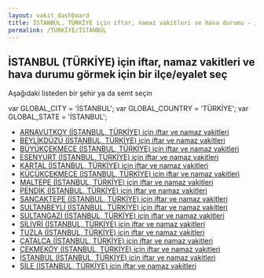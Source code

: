 ```yaml
---
layout: vakit_dashboard
title: İSTANBUL, TÜRKİYE için iftar, namaz vakitleri ve hava durumu - ilçe/eyalet seç
permalink: /TÜRKİYE/İSTANBUL
---
```


## İSTANBUL (TÜRKİYE) için iftar, namaz vakitleri ve hava durumu  görmek için bir ilçe/eyalet seç

Aşağıdaki listeden bir şehir ya da semt seçin



  var GLOBAL_CITY = 'İSTANBUL';
  var GLOBAL_COUNTRY = 'TÜRKİYE';
  var GLOBAL_STATE = 'İSTANBUL';
* [ARNAVUTKOY (İSTANBUL, TÜRKİYE) için iftar ve namaz vakitleri](/TÜRKİYE/İSTANBUL/ARNAVUTKOY)
* [BEYLİKDÜZÜ (İSTANBUL, TÜRKİYE) için iftar ve namaz vakitleri](/TÜRKİYE/İSTANBUL/BEYLİKDÜZÜ)
* [BÜYÜKÇEKMECE (İSTANBUL, TÜRKİYE) için iftar ve namaz vakitleri](/TÜRKİYE/İSTANBUL/BÜYÜKÇEKMECE)
* [ESENYURT (İSTANBUL, TÜRKİYE) için iftar ve namaz vakitleri](/TÜRKİYE/İSTANBUL/ESENYURT)
* [KARTAL (İSTANBUL, TÜRKİYE) için iftar ve namaz vakitleri](/TÜRKİYE/İSTANBUL/KARTAL)
* [KÜÇÜKÇEKMECE (İSTANBUL, TÜRKİYE) için iftar ve namaz vakitleri](/TÜRKİYE/İSTANBUL/KÜÇÜKÇEKMECE)
* [MALTEPE (İSTANBUL, TÜRKİYE) için iftar ve namaz vakitleri](/TÜRKİYE/İSTANBUL/MALTEPE)
* [PENDİK (İSTANBUL, TÜRKİYE) için iftar ve namaz vakitleri](/TÜRKİYE/İSTANBUL/PENDİK)
* [SANCAKTEPE (İSTANBUL, TÜRKİYE) için iftar ve namaz vakitleri](/TÜRKİYE/İSTANBUL/SANCAKTEPE)
* [SULTANBEYLİ (İSTANBUL, TÜRKİYE) için iftar ve namaz vakitleri](/TÜRKİYE/İSTANBUL/SULTANBEYLİ)
* [SULTANGAZİ (İSTANBUL, TÜRKİYE) için iftar ve namaz vakitleri](/TÜRKİYE/İSTANBUL/SULTANGAZİ)
* [SİLİVRİ (İSTANBUL, TÜRKİYE) için iftar ve namaz vakitleri](/TÜRKİYE/İSTANBUL/SİLİVRİ)
* [TUZLA (İSTANBUL, TÜRKİYE) için iftar ve namaz vakitleri](/TÜRKİYE/İSTANBUL/TUZLA)
* [ÇATALCA (İSTANBUL, TÜRKİYE) için iftar ve namaz vakitleri](/TÜRKİYE/İSTANBUL/ÇATALCA)
* [ÇEKMEKÖY (İSTANBUL, TÜRKİYE) için iftar ve namaz vakitleri](/TÜRKİYE/İSTANBUL/ÇEKMEKÖY)
* [İSTANBUL (İSTANBUL, TÜRKİYE) için iftar ve namaz vakitleri](/TÜRKİYE/İSTANBUL/İSTANBUL)
* [ŞİLE (İSTANBUL, TÜRKİYE) için iftar ve namaz vakitleri](/TÜRKİYE/İSTANBUL/ŞİLE)
</script>
<script type="text/javascript">